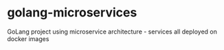 # golang-microservices
GoLang project using microservice architecture - services all deployed on docker images
